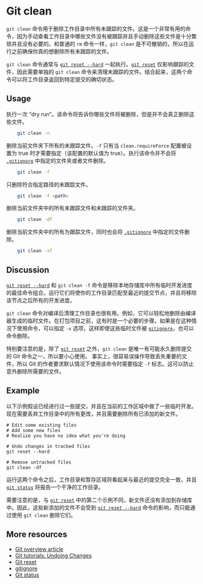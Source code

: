# Git clean

```git clean``` 命令用于删除工作目录中所有未跟踪的文件。这是一个非常有用的命令，因为手动查看工作目录中哪些文件没有被跟踪并且手动删除这些文件是十分繁琐并且没有必要的。和普通的 ```rm``` 命令一样，```git clean``` 是不可撤销的，所以在运行之前确保你真的想删除所有未跟踪的文件。

```git clean``` 命令通常与 [```git reset --hard```][3] 一起执行。[```git reset```][3] 仅影响跟踪的文件，因此需要单独的 ```git clean``` 命令来清理未跟踪的文件。结合起来，这两个命令可以将工作目录返回到特定提交的确切状态。

## Usage

执行一次 “dry run”。该命令将告诉你哪些文件将被删除，但是并不会真正删除这些文件。

``` bash
    git clean -n
```

删除当前文件夹下所有的未跟踪文件。```-f``` 只有当 ```clean.requireForce``` 配置被设置为 true 时才需要指定（该配置的默认值为 true）。执行该命令并不会将 [```.gitignore```][4] 中指定的文件夹或者文件删除。

``` bash
    git clean -f
```

只删除符合指定路径的未跟踪文件。

``` bash
    git clean -f <path>
```

删除当前文件夹中的所有未跟踪文件和未跟踪的文件夹。

``` bash
    git clean -df
```

删除当前文件夹中的所有为跟踪文件，同时也会将 [```.gitignore```][4] 中指定的文件删除。

``` bash
    git clean -xf
```

## Discussion

[```git reset --hard```][3] 和 ```git clean -f``` 命令是移除本地存储库中所有临时开发进度的最佳命令组合。运行它们将使你的工作目录匹配至最近的提交节点，并且将移除该节点之后所有的开发进度。

```git clean``` 命令对编译后清理工作目录也很有用。例如，它可以轻松地删除由编译器生成的临时文件。在打包项目之前，这有时是一个必要的步骤。如果是在这种情况下使用命令，可以指定 ```-x``` 选项，这样即使这些临时文件被 [```gitignore```][4]，也可以命令删除。

特别要注意的是，除了 [```git reset```][3] 之外，```git clean``` 是唯一有可能永久删除提交的 Git 命令之一，所以要小心使用。 事实上，很容易误操作导致丢失重要的文件，所以 Git 的作者要求默认情况下使用该命令时需要指定 ```-f``` 标志。这可以防止意外删除所需要的文件。

## Example

以下示例假设已经进行过一些提交，并且在当前的工作区域中做了一些临时开发。现在需要丢弃工作目录中的所有更改，并且需要删除所有已添加的新文件。

<!-- markdownlint-disable MD031 -->
``` base
# Edit some existing files
# Add some new files
# Realize you have no idea what you're doing

# Undo changes in tracked files
git reset --hard

# Remove untracked files
git clean -df
```
<!-- markdownlint-enable MD031 -->

运行这两个命令之后，工作目录和暂存区域将看起来与最近的提交完全一致，并且 [```git status```][5] 将报告一个干净的工作目录。

需要注意的是，与 [```git reset```][3] 中的第二个示例不同，新文件还没有添加到存储库中。因此，这些新添加的文件不会受到 [```git reset --hard```][3] 命令的影响，而只能通过使用 ```git clean``` 删除它们。

## More resources

- [Git overview article][1]
- [Git tutorials: Undoing Changes][2]
- [Git reset][3]
- [gitignore][4]
- [Git status][5]

<!-- Links -->
[1]: ./git-articles-overview.md
[2]: https://www.atlassian.com/git/tutorials/undoing-changes#git-clean
[3]: ./git-command-git-reset.md
[4]: ./git-file-gitignore.md
[5]: ./git-commamd-git-status.md
